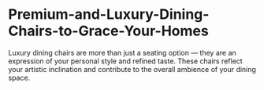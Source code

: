 # Premium-and-Luxury-Dining-Chairs-to-Grace-Your-Homes
Luxury dining chairs are more than just a seating option — they are an expression of your personal style and refined taste. These chairs reflect your artistic inclination and contribute to the overall ambience of your dining space.
